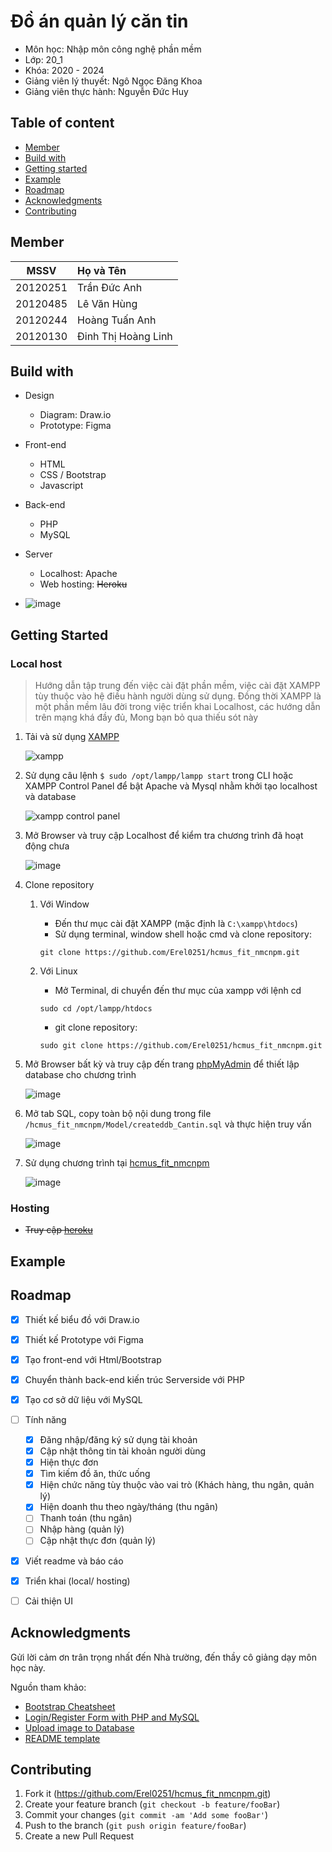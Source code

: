 # Đồ án quản lý căn tin
* Môn học: Nhập môn công nghệ phần mềm 
* Lớp: 20_1
* Khóa: 2020 - 2024
* Giảng viên lý thuyết: Ngô Ngọc Đăng Khoa
* Giảng viên thực hành: Nguyễn Đức Huy

<!-- TABLE OF CONTENT -->
## Table of content
- [Member](#member)
- [Build with](#build-with)
- [Getting started](#getting-started)
- [Example](#example)
- [Roadmap](#roadmap)
- [Acknowledgments](#acknowledgments)
- [Contributing](#contributing)

<!-- MEMBER -->
## Member

| MSSV      | Họ và Tên           |
|   :---:   |   :---              |
| 20120251  | Trần Đức Anh        | 
| 20120485  | Lê Văn Hùng         | 
| 20120244  | Hoàng Tuấn Anh      | 
| 20120130  | Đinh Thị Hoàng Linh | 

<!-- BUILD WITH -->
## Build with

* Design
    - Diagram: Draw.io
    - Prototype: Figma
* Front-end
    - HTML
    - CSS / Bootstrap
    - Javascript
* Back-end
    - PHP
    - MySQL
* Server
    - Localhost: Apache
    - Web hosting: ~~Heroku~~

* ![image](https://user-images.githubusercontent.com/72942607/208275072-34d8215e-0ef1-42f3-9e55-ef447aab7030.png)

<!-- GETTING STARTED -->
## Getting Started


<!-- LOCAL HOST -->
### Local host
> Hướng dẫn tập trung đến việc cài đặt phần mềm, việc cài đặt XAMPP tùy thuộc vào hệ điều hành người dùng sử dụng. Đồng thời XAMPP là một phần mềm lâu đời trong việc triển khai Localhost, các hướng dẫn trên mạng khá đầy đủ, Mong bạn bỏ qua thiếu sót này

1. Tải và sử dụng [XAMPP](https://www.apachefriends.org/download.html)

    ![xampp](https://user-images.githubusercontent.com/72942607/208273459-58d1cbc4-e088-4b2a-8293-d910fba35ab4.png)

2. Sử dụng câu lệnh `$ sudo /opt/lampp/lampp start` trong CLI hoặc XAMPP Control Panel để bật Apache và Mysql nhằm khởi tạo localhost và database

    ![xampp control panel](https://user-images.githubusercontent.com/72942607/208273677-533bd522-a64e-4864-bd52-72fa81418dc1.png)

3. Mở Browser và truy cập Localhost để kiểm tra chương trình đã hoạt động chưa

    ![image](https://user-images.githubusercontent.com/72942607/208277294-e729edce-f096-41b0-a912-12d830d296a0.png)

4. Clone repository
    1. Với Window
        - Đến thư mục cài đặt XAMPP (mặc định là `C:\xampp\htdocs`)
        - Sử dụng terminal, window shell hoặc cmd và clone repository: 
        ```
        git clone https://github.com/Erel0251/hcmus_fit_nmcnpm.git
        ``` 

    2. Với Linux
        - Mở Terminal, di chuyển đến thư mục của xampp với lệnh cd
        ```
        sudo cd /opt/lampp/htdocs
        ```
        - git clone repository:
        ```
        sudo git clone https://github.com/Erel0251/hcmus_fit_nmcnpm.git
        ```

5. Mở Browser bất kỳ và truy cập đến trang [phpMyAdmin](http://localhost/phpmyadmin/) để thiết lập database cho chương trình

    ![image](https://user-images.githubusercontent.com/72942607/208274907-499e9eab-abe2-4813-a508-5c8b8dbaafd0.png)

6. Mở tab SQL, copy toàn bộ nội dung trong file `/hcmus_fit_nmcnpm/Model/createddb_Cantin.sql` và thực hiện truy vấn

    ![image](https://user-images.githubusercontent.com/72942607/208276467-aaf5d33d-3c75-40ea-be94-c576267e6a82.png)

7. Sử dụng chương trình tại [hcmus_fit_nmcnpm](http://localhost/hcmus_fit_nmcnpm/)

    ![image](https://user-images.githubusercontent.com/72942607/208275072-34d8215e-0ef1-42f3-9e55-ef447aab7030.png)


<!-- HOSTING -->
### Hosting
-  ~~Truy cập [heroku](#)~~


<!-- EXAMPLE -->
## Example


<!-- ROADMAP -->
## Roadmap
- [X] Thiết kế biểu đồ với Draw.io
- [X] Thiết kế Prototype với Figma
- [X] Tạo front-end với Html/Bootstrap
- [X] Chuyển thành back-end kiến trúc Serverside với PHP
- [X] Tạo cơ sở dữ liệu với MySQL
- [ ] Tính năng
    - [X] Đăng nhập/đăng ký sử dụng tài khoản
    - [X] Cập nhật thông tin tài khoản người dùng
    - [X] Hiện thực đơn
    - [X] Tìm kiếm đồ ăn, thức uống
    - [X] Hiện chức năng tùy thuộc vào vai trò (Khách hàng, thu ngân, quản lý)
    - [X] Hiện doanh thu theo ngày/tháng (thu ngân)
    - [ ] Thanh toán (thu ngân)
    - [ ] Nhập hàng (quản lý)
    - [ ] Cập nhật thực đơn (quản lý)
- [X] Viết readme và báo cáo
- [X] Triển khai (local/ hosting)
- [ ] Cải thiện UI


<!-- ACKNOWLEDGMENTS -->
## Acknowledgments
Gửi lời cảm ơn trân trọng nhất đến Nhà trường, đến thầy cô giảng dạy môn học này.

Nguồn tham khảo:

* [Bootstrap Cheatsheet](https://getbootstrap.com/docs/5.0/examples/cheatsheet/)
* [Login/Register Form with PHP and MySQL](https://www.youtube.com/watch?v=JDn6OAMnJwQ&list=PL2WFgdVk-usHxUamQzEKTNq36WSdQaXlz)
* [Upload image to Database](https://www.youtube.com/watch?v=onu3w8kqASU)
* [README template](https://www.readme-templates.com)


<!-- CONTRIBUTING -->
## Contributing

1. Fork it (<https://github.com/Erel0251/hcmus_fit_nmcnpm.git>)
2. Create your feature branch (`git checkout -b feature/fooBar`)
3. Commit your changes (`git commit -am 'Add some fooBar'`)
4. Push to the branch (`git push origin feature/fooBar`)
5. Create a new Pull Request


<!-- Markdown link & img dfn's -->


